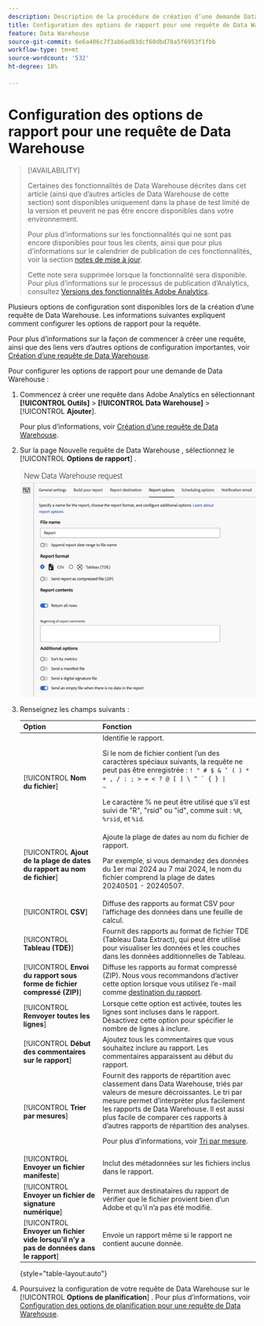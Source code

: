 ```yaml
---
description: Description de la procédure de création d’une demande Data Warehouse.
title: Configuration des options de rapport pour une requête de Data Warehouse
feature: Data Warehouse
source-git-commit: 6e6a406c7f3ab6ad83dcf60dbd78a5f6953f1fbb
workflow-type: tm+mt
source-wordcount: '532'
ht-degree: 18%

---
```


# Configuration des options de rapport pour une requête de Data Warehouse

>[!AVAILABILITY]
>
>Certaines des fonctionnalités de Data Warehouse décrites dans cet article (ainsi que d’autres articles de Data Warehouse de cette section) sont disponibles uniquement dans la phase de test limité de la version et peuvent ne pas être encore disponibles dans votre environnement.
>
>Pour plus d’informations sur les fonctionnalités qui ne sont pas encore disponibles pour tous les clients, ainsi que pour plus d’informations sur le calendrier de publication de ces fonctionnalités, voir la section [notes de mise à jour](/help/release-notes/latest.md).
>
>Cette note sera supprimée lorsque la fonctionnalité sera disponible. Pour plus d’informations sur le processus de publication d’Analytics, consultez [Versions des fonctionnalités Adobe Analytics](/help/release-notes/releases.md).

Plusieurs options de configuration sont disponibles lors de la création d’une requête de Data Warehouse. Les informations suivantes expliquent comment configurer les options de rapport pour la requête.

Pour plus d’informations sur la façon de commencer à créer une requête, ainsi que des liens vers d’autres options de configuration importantes, voir [Création d’une requête de Data Warehouse](/help/export/data-warehouse/create-request/t-dw-create-request.md).

Pour configurer les options de rapport pour une demande de Data Warehouse :

1. Commencez à créer une requête dans Adobe Analytics en sélectionnant **[!UICONTROL Outils]** > **[!UICONTROL Data Warehouse]** > [!UICONTROL **Ajouter**].

   Pour plus d’informations, voir [Création d’une requête de Data Warehouse](/help/export/data-warehouse/create-request/t-dw-create-request.md).

1. Sur la page Nouvelle requête de Data Warehouse , sélectionnez le [!UICONTROL **Options de rapport**] .

   ![Onglet Destination du rapport](assets/dw-report-options.png) <!-- update screenshot to include Sort by metrics -->

1. Renseignez les champs suivants :

   | Option | Fonction |
   |---------|----------|
   | [!UICONTROL **Nom du fichier**] | Identifie le rapport. <p>Si le nom de fichier contient l’un des caractères spéciaux suivants, la requête ne peut pas être enregistrée : <code>! &quot; # $ &amp; ’ ( ) * + , / : ; > = &lt; ? @ [ ] \ ^ ` {  } \| ~</code> </p><p>Le caractère % ne peut être utilisé que s’il est suivi de &quot;R&quot;, &quot;rsid&quot; ou &quot;id&quot;, comme suit : <code>%R</code>, <code>%rsid</code>, et <code>%id</code>.</p> |
   | [!UICONTROL **Ajout de la plage de dates du rapport au nom de fichier**] | Ajoute la plage de dates au nom du fichier de rapport. <p>Par exemple, si vous demandez des données du 1er mai 2024 au 7 mai 2024, le nom du fichier comprend la plage de dates 20240501 - 20240507.</p> |
   | [!UICONTROL **CSV**] | Diffuse des rapports au format CSV pour l’affichage des données dans une feuille de calcul. |
   | [!UICONTROL **Tableau (TDE)**] | Fournit des rapports au format de fichier TDE (Tableau Data Extract), qui peut être utilisé pour visualiser les données et les couches dans les données additionnelles de Tableau. |
   | [!UICONTROL **Envoi du rapport sous forme de fichier compressé (ZIP)**] | Diffuse les rapports au format compressé (ZIP). Nous vous recommandons d’activer cette option lorsque vous utilisez l’e-mail comme [destination du rapport](/help/export/data-warehouse/create-request/dw-request-report-destinations.md). |
   | [!UICONTROL **Renvoyer toutes les lignes**] | Lorsque cette option est activée, toutes les lignes sont incluses dans le rapport. Désactivez cette option pour spécifier le nombre de lignes à inclure. |
   | [!UICONTROL **Début des commentaires sur le rapport**] | Ajoutez tous les commentaires que vous souhaitez inclure au rapport. Les commentaires apparaissent au début du rapport. |
   | [!UICONTROL **Trier par mesures**] | Fournit des rapports de répartition avec classement dans Data Warehouse, triés par valeurs de mesure décroissantes. Le tri par mesure permet d’interpréter plus facilement les rapports de Data Warehouse. Il est aussi plus facile de comparer ces rapports à d’autres rapports de répartition des analyses.<p>Pour plus d’informations, voir [Tri par mesure](/help/export/data-warehouse/sorting-by-metric.md).</p> |
   | [!UICONTROL **Envoyer un fichier manifeste**] | Inclut des métadonnées sur les fichiers inclus dans le rapport.<!-- What kind of metadata is included in the manifest file? --> |
   | [!UICONTROL **Envoyer un fichier de signature numérique**] | Permet aux destinataires du rapport de vérifier que le fichier provient bien d’un Adobe et qu’il n’a pas été modifié. |
   | [!UICONTROL **Envoyer un fichier vide lorsqu’il n’y a pas de données dans le rapport**] | Envoie un rapport même si le rapport ne contient aucune donnée. |

   {style="table-layout:auto"}

1. Poursuivez la configuration de votre requête de Data Warehouse sur le [!UICONTROL **Options de planification**] . Pour plus d’informations, voir [Configuration des options de planification pour une requête de Data Warehouse](/help/export/data-warehouse/create-request/dw-request-scheduling.md).
